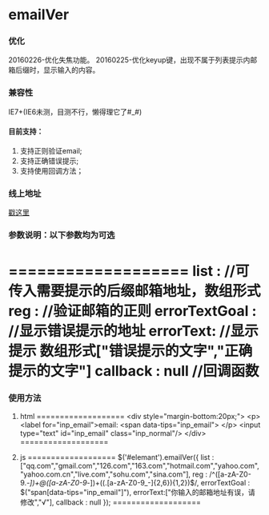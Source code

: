 # emailVer

### 优化
20160226-优化失焦功能。
20160225-优化keyup键，出现不属于列表提示内邮箱后缀时，显示输入的内容。


### 兼容性
IE7+(IE6未测，目测不行，懒得理它了#_#)
#### 目前支持：
1. 支持正则验证email;
2. 支持正确错误提示;
3. 支持使用回调方法；

### 线上地址
<a href="http://whj.fayfox.com/demo/plugIn.emailVer/" target="_blank">戳这里</a>
### 参数说明：以下参数均为可选
===================
list : 	//可传入需要提示的后缀邮箱地址，数组形式
reg : 	//验证邮箱的正则
errorTextGoal : //显示错误提示的地址
errorText: 		//显示提示 数组形式["错误提示的文字","正确提示的文字"]
callback : null	//回调函数
==================

### 使用方法
1. html
===================
&lt;div style="margin-bottom:20px;">
	&lt;p> 
		&lt;label for="inp_email">email:</label>
		&lt;span data-tips="inp_email"></span>
	&lt;/p>
	&lt;input type="text" id="inp_email" class="inp_normal"/>
&lt;/div>
===================

2. js
===================
$('#elemant').emailVer({
	list : ["qq.com","gmail.com","126.com","163.com","hotmail.com","yahoo.com","yahoo.com.cn","live.com","sohu.com","sina.com"],
	reg : /^([a-zA-Z0-9._-])+@([a-zA-Z0-9_-])+((\.[a-zA-Z0-9_-]{2,6}){1,2})$/,
	errorTextGoal : $("span[data-tips=\"inp_email\"]"),
	errorText:["你输入的邮箱地址有误，请修改","&radic;"],
	callback : null	
});
===================
